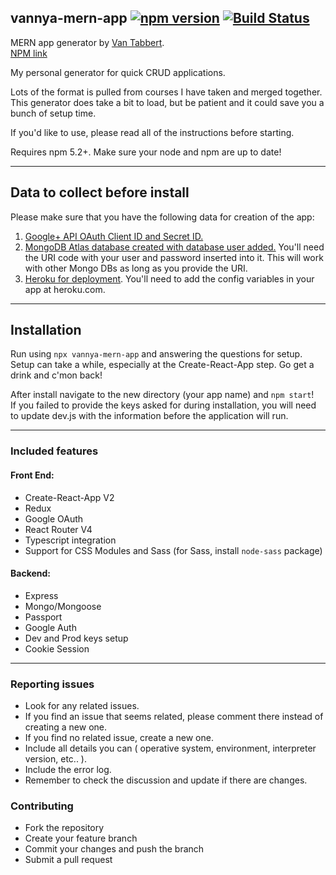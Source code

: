 ## vannya-mern-app [![npm version](https://badge.fury.io/js/vannya-mern-app.svg)](https://badge.fury.io/js/vannya-mern-app) [![Build Status](https://travis-ci.com/vannya/vannya-mern-app.svg?branch=master)](https://travis-ci.com/vannya/vannya-mern-app)

MERN app generator by [Van Tabbert](https://github.com/vannya).  
[NPM link](https://npmjs.com/package/vannya-mern-app)  

My personal generator for quick CRUD applications.  

Lots of the format is pulled from courses I have taken and merged together.
This generator does take a bit to load, but be patient and it could save you a bunch of setup time.  

If you'd like to use, please read all of the instructions before starting.

Requires npm 5.2+.  Make sure your node and npm are up to date!

---

## Data to collect before install

Please make sure that you have the following data for creation of the app:  
1. [Google+ API OAuth Client ID and Secret ID.](https://console.developers.google.com)
2. [MongoDB Atlas database created with database user added.](https://www.mongodb.com/cloud/atlas) You'll need the URI code with your user and password inserted into it.  This will work with other Mongo DBs as long as you provide the URI.
3. [Heroku for deployment](https://www.heroku.com).  You'll need to add the config variables in your app at heroku.com.

---

## Installation

Run using `npx vannya-mern-app` and answering the questions for setup.  
Setup can take a while, especially at the Create-React-App step. Go get a drink and c'mon back! 

After install navigate to the new directory (your app name) and `npm start`!  
If you failed to provide the keys asked for during installation, you will need to update dev.js with the information before the application will run.

---

### Included features  

#### Front End:  
+ Create-React-App V2  
+ Redux  
+ Google OAuth    
+ React Router V4  
+ Typescript integration  
+ Support for CSS Modules and Sass (for Sass, install `node-sass` package)

#### Backend: 
+ Express  
+ Mongo/Mongoose  
+ Passport  
+ Google Auth  
+ Dev and Prod keys setup  
+ Cookie Session  

---

### Reporting issues

+ Look for any related issues.  
+ If you find an issue that seems related, please comment there instead of creating a new one.  
+ If you find no related issue, create a new one.  
+ Include all details you can ( operative system, environment, interpreter version, etc.. ).   
+ Include the error log.  
+ Remember to check the discussion and update if there are changes.  

### Contributing  

+ Fork the repository  
+ Create your feature branch  
+ Commit your changes and push the branch  
+ Submit a pull request
